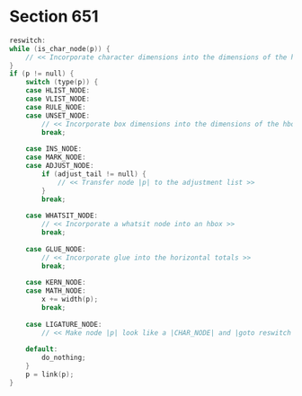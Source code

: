 # Section 651

```c << Examine node |p| in the hlist, taking account of its effect on the dimensions of the new box, or moving it to the adjustment list; then advance |p| to the next node >>=
reswitch:
while (is_char_node(p)) {
    // << Incorporate character dimensions into the dimensions of the hbox that will contain it, then move to the next node >>
}
if (p != null) {
    switch (type(p)) {
    case HLIST_NODE:
    case VLIST_NODE:
    case RULE_NODE:
    case UNSET_NODE:
        // << Incorporate box dimensions into the dimensions of the hbox that will contain it >>
        break;
    
    case INS_NODE:
    case MARK_NODE:
    case ADJUST_NODE:
        if (adjust_tail != null) {
            // << Transfer node |p| to the adjustment list >>
        }
        break;
    
    case WHATSIT_NODE:
        // << Incorporate a whatsit node into an hbox >>
        break;
    
    case GLUE_NODE:
        // << Incorporate glue into the horizontal totals >>
        break;
    
    case KERN_NODE:
    case MATH_NODE:
        x += width(p);
        break;
    
    case LIGATURE_NODE:
        // << Make node |p| look like a |CHAR_NODE| and |goto reswitch| >>
    
    default:
        do_nothing;
    }
    p = link(p);
}
```
